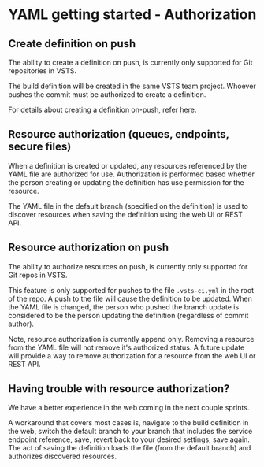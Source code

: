 # YAML getting started - Authorization

## Create definition on push

The ability to create a definition on push, is currently only supported for Git repositories in VSTS.

The build definition will be created in the same VSTS team project. Whoever pushes the commit must
be authorized to create a definition.

For details about creating a definition on-push, refer [here](definition.md).

## Resource authorization (queues, endpoints, secure files)

When a definition is created or updated, any resources referenced by the YAML file are authorized
for use. Authorization is performed based whether the person creating or updating the definition
has use permission for the resource.

The YAML file in the default branch (specified on the definition) is used to discover resources
when saving the definition using the web UI or REST API.

## Resource authorization on push

The ability to authorize resources on push, is currently only supported for Git repos in VSTS.

This feature is only supported for pushes to the file `.vsts-ci.yml` in the root of the repo.
A push to the file will cause the definition to be updated. When the YAML file is changed, the
person who pushed the branch update is considered to be the person updating the definition
(regardless of commit author).

Note, resource authorization is currently append only. Removing a resource from the YAML
file will not remove it's authorized status. A future update will provide a way to
remove authorization for a resource from the web UI or REST API.

## Having trouble with resource authorization?

We have a better experience in the web coming in the next couple sprints.

A workaround that covers most cases is, navigate to the build definition in the web, switch the
default branch to your branch that includes the service endpoint reference, save, revert back to
your desired settings, save again.  The act of saving the definition loads the file (from the
default branch) and authorizes discovered resources.
